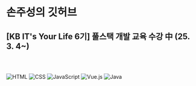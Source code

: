 # 손주성의 깃허브
## [KB IT's Your Life 6기] 풀스택 개발 교육 수강 中 (25. 3. 4~)
## 
<br>

![HTML](https://img.shields.io/badge/HTML5-E34F26?style=for-the-badge&logo=html5&logoColor=white)  ![CSS](https://img.shields.io/badge/CSS3-1572B6?style=for-the-badge&logo=css3&logoColor=white)  ![JavaScript](https://img.shields.io/badge/JavaScript-F7DF1E?style=for-the-badge&logo=javascript&logoColor=black)  ![Vue.js](https://img.shields.io/badge/Vue.js-4FC08D?style=for-the-badge&logo=vue.js&logoColor=white)  ![Java](https://img.shields.io/badge/Java-007396?style=for-the-badge&logo=openjdk&logoColor=white)
